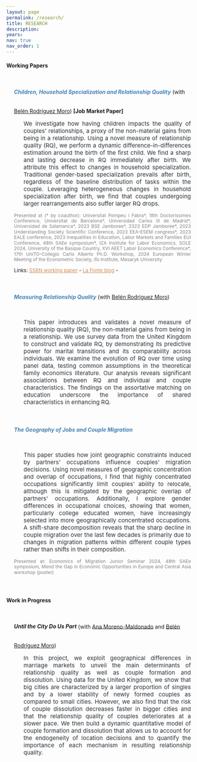 ```yaml
---
layout: page
permalink: /research/
title: RESEARCH
description: 
years: 
nav: true
nav_order: 1
---
```


<style>
  .container .jumbotron {
    padding-top: 12px; 
    padding-bottom: 8px; 
    padding-left: 20px; 
    padding-right: 20px; 
    display: flex; /* Enable flexbox layout */
    flex-direction: row; /* Default for larger screens, image next to text */
  }

  .jumbotron.no-image {
    display: block; /* Use block display for jumbotrons without images */
  }

  .jumbotron img {
    flex: 0 0 20%; /* Adjust the size of the image as needed */
    max-width: 30%; /* Make the image responsive to its container */
    height: auto; /* Maintain aspect ratio */
    margin-top: auto; /* Center vertically */
    margin-bottom: auto; /* Center vertically */
    margin-right: 15px; /* Space between the image and text */
  }

  .text-container {
    flex: 1;
    max-width: 80%; /* Adjust to ensure text fits next to the image */
  }

  @media (max-width: 768px) {
    .container .jumbotron {
        flex-direction: column; /* Stack the image and text vertically */
    }
    
    .jumbotron img {
        max-width: 100%; /* Image takes full width in mobile view */
        margin-right: 0; /* Remove right margin */
        margin-bottom: 15px; /* Add space between image and text */
    }
    
    .text-container {
        max-width: 100%; /* Ensure text takes full width */
    }
  }

  .btn-ssrn {
    display: inline-block;
    padding: 5px 5px; /* Adjust padding as needed */
    background-color: #e5e5e5; /* Same as background color */
    color: #1C1C1D; /* Button text color */
    text-decoration: none;
    border: 0px solid #8e7bd0; /* Button border color */
    border-radius: 10px; /* Make borders round */
    font-size: 11px;
    margin-left: 10px; /* Adjust margin as needed */
  }

  .btn-ssrn:hover {
    background-color: #CF8852; /* Hover background color */
    color: #1C1C1D;
  }

  .paper-title {
    display: inline-block;
    font-weight: bold;
  }

  .paper-title a {
    color: #4682b4; /* Match the default link color */
    text-decoration: none;
    font-weight: bold;
  }

  .abstract {
    text-align: justify;
    font-size: 15px;
    margin-left: 25px;
    color: #2c3237;
  }

  .presentation-info {
    text-align: justify;
    font-size: 12px;
    color: #828282;
    line-height: 1.2em;
  }
</style>


<!-------------------
JOB MARKET PAPER 
--------------------->


<!-------------------
WORKING PAPERS 
--------------------->
<h4 style="margin-bottom: 20px;">Working Papers</h4>
<div class="container">
<div class="jumbotron no-image">
  <h6 class="paper-title"><a target="_blank" href="https://olatzroman.github.io/assets/pdf/OlatzRoman_JMP.pdf">Children, Household Specialization and Relationship Quality</a></h6> 
  <span style="font-size = 15px;">(with <a target="_blank" href="https://sites.google.com/view/belrodoro/about-me">Belén Rodríguez Moro</a>) <b>[Job Market Paper]</b></span>
  
  <p class="abstract">
    We investigate how having children impacts the quality of couples' relationships, a proxy of the non-material gains from being in a relationship. Using a novel measure of relationship quality (RQ), we perform a dynamic difference-in-differences estimation around the birth of the first child. We find a sharp and lasting decrease in RQ immediately after birth. We attribute this effect to changes in household specialization. Traditional gender-based specialization prevails after birth, regardless of the baseline distribution of tasks within the couple. Leveraging heterogeneous changes in household specialization after birth, we find that couples undergoing larger rearrangements also suffer larger RQ drops.
  </p>

  <p class="presentation-info">
  Presented at (* by coauthor): Universitat Pompeu i Fabra*, 18th Doctorissimes Conference, Universitat de Barcelona*, Universidad Carlos III de Madrid*, Universidad de Salamanca*, 2023 BSE Jamboree*, 2323 EDP Jamboree*, 2023 Understanding Society Scientific Conference, 2023 EEA-ESEM congress*, 2023 EALE conference, 2023 Inequalities in Education, Labor Markets and Families EUI Conference, 48th SAEe symposium*, IZA Institute for Labor Economics, SOLE 2024, University of the Basque Country, XVI AEET Labor Economics Conference*, 17th UniTO-Collegio Carlo Alberto Ph.D. Workshop, 2024 European Winter Meeting of the Econometric Society, ifo Institute, Masaryk University
  </p>

  <p style="font-size: 13px;">
  Links: <a href="https://papers.ssrn.com/sol3/papers.cfm?abstract_id=4669645" target="_blank" style="color: #CF8852">SSRN working paper</a> - <a href="https://lafonte.eui.eu/2024/07/04/having-children-a-guide-for-couple-survival/" target="_blank" style="color: #CF8852">La Fonte blog</a> - <a href="https://olatzroman.github.io/assets/pdf/FertilityRQ_Presentation.pdf" style="color: #ffffff">Slides</a>
  </p>
  <!-- <a href="https://olatzroman.github.io/assets/pdf/presentation.pdf" style="color: #ffffff">Slides</a> -->
</div>
</div>

<div class="container">
<div class="jumbotron no-image">
  <h6 class="paper-title"><a target="_blank" href="https://olatzroman.github.io/assets/pdf/MeasuringRQ.pdf">Measuring Relationship Quality</a></h6>  
  <span style="font-size = 15px;">(with <a target="_blank" href="https://sites.google.com/view/belrodoro/about-me">Belén Rodríguez Moro</a>)</span>

  <p class="abstract">
    This paper introduces and validates a novel measure of relationship quality (RQ), the non-material gains from being in a relationship. We use survey data from the United Kingdom to construct and validate RQ, by demonstrating its predictive power for marital transitions and its comparability across individuals. We examine the evolution of RQ over time using panel data, testing common assumptions in the theoretical family economics literature. Our analysis reveals significant associations between RQ and individual and couple characteristics. The findings on the assortative matching on education underscore the importance of shared characteristics in enhancing RQ.
  </p>
</div>
</div>

<div class="container">
<div class="jumbotron no-image">
  <h6 class="paper-title"><a target="_blank" href="https://olatzroman.github.io/assets/pdf/GeoJobs.pdf">The Geography of Jobs and Couple Migration</a></h6>

  <p class="abstract">
    This paper studies how joint geographic constraints induced by partners' occupations influence couples' migration decisions. Using novel measures of geographic concentration and overlap of occupations, I find that highly concentrated occupations significantly limit couples' ability to relocate, although this is mitigated by the geographic overlap of partners' occupations. Additionally, I explore gender differences in occupational choices, showing that women, particularly college educated women, have increasingly selected into more geographically concentrated occupations. A shift-share decomposition reveals that the sharp decline in couple migration over the last few decades is primarily due to changes in migration patterns within different couple types rather than shifts in their composition.
  </p>

  <p class="presentation-info">
  Presented at: Economics of Migration Junior Seminar 2024, 48th SAEe symposium, Mend the Gap in Economic Opportunities in Europe and Central Asia workshop (poster)
  </p> 
</div>
</div>

<br>

<!-------------------
WORK IN PROGRESS 
--------------------->
<h4 style="margin-bottom: 20px;">Work in Progress</h4>

<div class="container">
<div class="jumbotron no-image">
  <h6 class="paper-title">Until the City Do Us Part</h6>
  <span style="font-size = 15px;">(with <a target="_blank" href="https://sites.google.com/view/ana-moreno-maldonado/main?authuser=0">Ana Moreno-Maldonado</a> and <a target="_blank" href="https://sites.google.com/view/belrodoro/about-me">Belén Rodríguez Moro</a>)</span>

  <p class="abstract">
    In this project, we exploit geographical differences in marriage markets to unveil the main determinants of relationship quality as well as couple formation and dissolution. Using data for the United Kingdom, we show that big cities are characterized by a larger proportion of singles and by a lower stability of newly formed couples as compared to small cities. However, we also find that the risk of couple dissolution decreases faster in bigger cities and that the relationship quality of couples deteriorates at a slower pace. We then build a dynamic quantitative model of couple formation and dissolution that allows us to account for the endogeneity of location decisions and to quantify the importance of each mechanism in resulting relationship quality.
  </p>
</div>
</div>


